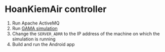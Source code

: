 # HoanKiemAir controller
1. Run Apache ActiveMQ
2. Run [GAMA simulation](https://github.com/minhduc0711/HoanKiemAir)
3. Change the `SERVER_ADRR` to the IP address of the machine on which the simulation is running
4. Build and run the Android app
